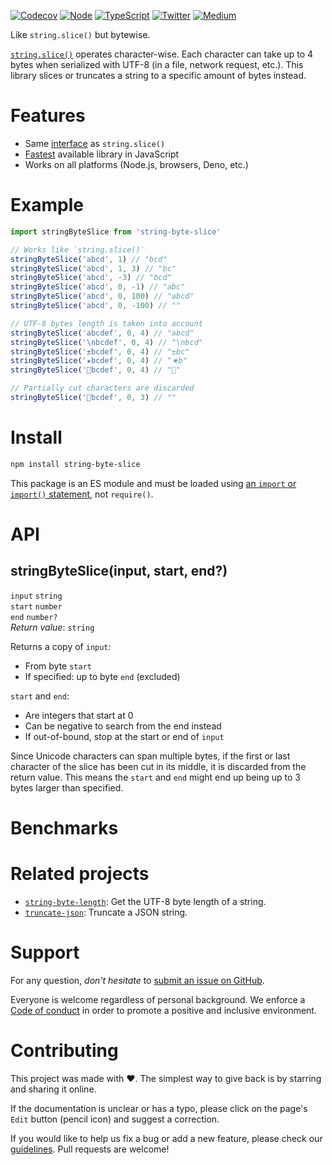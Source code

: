 [![Codecov](https://img.shields.io/codecov/c/github/ehmicky/string-byte-slice.svg?label=tested&logo=codecov)](https://codecov.io/gh/ehmicky/string-byte-slice)
[![Node](https://img.shields.io/node/v/string-byte-slice.svg?logo=node.js)](https://www.npmjs.com/package/string-byte-slice)
[![TypeScript](https://img.shields.io/badge/-typed-brightgreen?logo=typescript&colorA=gray)](/src/main.d.ts)
[![Twitter](https://img.shields.io/badge/%E2%80%8B-twitter-brightgreen.svg?logo=twitter)](https://twitter.com/intent/follow?screen_name=ehmicky)
[![Medium](https://img.shields.io/badge/%E2%80%8B-medium-brightgreen.svg?logo=medium)](https://medium.com/@ehmicky)

Like `string.slice()` but bytewise.

[`string.slice()`](https://developer.mozilla.org/en-US/docs/Web/JavaScript/Reference/Global_Objects/String/slice)
operates character-wise. Each character can take up to 4 bytes when serialized
with UTF-8 (in a file, network request, etc.). This library slices or truncates
a string to a specific amount of bytes instead.

# Features

- Same [interface](#api) as `string.slice()`
- [Fastest](#benchmarks) available library in JavaScript
- Works on all platforms (Node.js, browsers, Deno, etc.)

# Example

```js
import stringByteSlice from 'string-byte-slice'

// Works like `string.slice()`
stringByteSlice('abcd', 1) // "bcd"
stringByteSlice('abcd', 1, 3) // "bc"
stringByteSlice('abcd', -3) // "bcd"
stringByteSlice('abcd', 0, -1) // "abc"
stringByteSlice('abcd', 0, 100) // "abcd"
stringByteSlice('abcd', 0, -100) // ""

// UTF-8 bytes length is taken into account
stringByteSlice('abcdef', 0, 4) // "abcd"
stringByteSlice('\nbcdef', 0, 4) // "\nbcd"
stringByteSlice('±bcdef', 0, 4) // "±bc"
stringByteSlice('★bcdef', 0, 4) // "★b"
stringByteSlice('🦄bcdef', 0, 4) // "🦄"

// Partially cut characters are discarded
stringByteSlice('🦄bcdef', 0, 3) // ""
```

# Install

```bash
npm install string-byte-slice
```

This package is an ES module and must be loaded using
[an `import` or `import()` statement](https://gist.github.com/sindresorhus/a39789f98801d908bbc7ff3ecc99d99c),
not `require()`.

# API

## stringByteSlice(input, start, end?)

`input` `string`\
`start` `number`\
`end` `number?`\
_Return value_: `string`

Returns a copy of `input`:

- From byte `start`
- If specified: up to byte `end` (excluded)

`start` and `end`:

- Are integers that start at 0
- Can be negative to search from the end instead
- If out-of-bound, stop at the start or end of `input`

Since Unicode characters can span multiple bytes, if the first or last character
of the slice has been cut in its middle, it is discarded from the return value.
This means the `start` and `end` might end up being up to 3 bytes larger than
specified.

# Benchmarks

# Related projects

- [`string-byte-length`](https://github.com/ehmicky/string-byte-length): Get the
  UTF-8 byte length of a string.
- [`truncate-json`](https://github.com/ehmicky/truncate-json): Truncate a JSON
  string.

# Support

For any question, _don't hesitate_ to [submit an issue on GitHub](../../issues).

Everyone is welcome regardless of personal background. We enforce a
[Code of conduct](CODE_OF_CONDUCT.md) in order to promote a positive and
inclusive environment.

# Contributing

This project was made with ❤️. The simplest way to give back is by starring and
sharing it online.

If the documentation is unclear or has a typo, please click on the page's `Edit`
button (pencil icon) and suggest a correction.

If you would like to help us fix a bug or add a new feature, please check our
[guidelines](CONTRIBUTING.md). Pull requests are welcome!

<!-- Thanks go to our wonderful contributors: -->

<!-- ALL-CONTRIBUTORS-LIST:START -->
<!-- prettier-ignore -->
<!--
<table><tr><td align="center"><a href="https://twitter.com/ehmicky"><img src="https://avatars2.githubusercontent.com/u/8136211?v=4" width="100px;" alt="ehmicky"/><br /><sub><b>ehmicky</b></sub></a><br /><a href="https://github.com/ehmicky/string-byte-slice/commits?author=ehmicky" title="Code">💻</a> <a href="#design-ehmicky" title="Design">🎨</a> <a href="#ideas-ehmicky" title="Ideas, Planning, & Feedback">🤔</a> <a href="https://github.com/ehmicky/string-byte-slice/commits?author=ehmicky" title="Documentation">📖</a></td></tr></table>
 -->
<!-- ALL-CONTRIBUTORS-LIST:END -->

